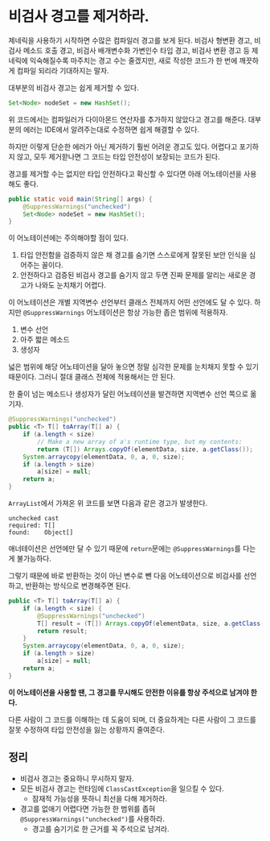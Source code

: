 # 비검사 경고를 제거하라.

제네릭을 사용하기 시작하면 수많은 컴파일러 경고를 보게 된다.
비검사 형변환 경고, 비검사 메소드 호출 경고, 비검사 배개변수화 가변인수 타입 경고, 비검사 변환 경고 등 제네릭에 익숙해질수록 마주치는 경고 수는 줄겠지만, 새로 작성한 코드가 한 번에 깨끗하게 컴파일 되리라 기대하지는 말자.

대부분의 비검사 경고는 쉽게 제거할 수 있다.

```java
Set<Node> nodeSet = new HashSet();
```

위 코드에서는 컴파일러가 다이아몬드 연산자를 추가하지 않았다고 경고를 해준다.
대부분의 에러는 IDE에서 알려주는대로 수정하면 쉽게 해결할 수 있다.

하지만 이렇게 단순한 에러가 아닌 제거하기 훨씬 어려운 경고도 있다.
어렵다고 포기하지 않고, 모두 제거핟나면 그 코드는 타입 안전성이 보장되는 코드가 된다.

경고를 제거할 수는 없지만 타입 안전하다고 확신할 수 있다면 아래 어노테이션을 사용해도 좋다.

```java
public static void main(String[] args) {
    @SuppressWarnings("unchecked")
    Set<Node> nodeSet = new HashSet();
}
```

이 어노테이션에는 주의해야할 점이 있다.

1. 타입 안전함을 검증하지 않은 채 경고를 숨기면 스스로에게 잘못된 보안 인식을 심어주는 꼴이다.
2. 안전하다고 검증된 비검사 경고를 숨기지 않고 두면 진짜 문제를 알리는 새로운 경고가 나와도 눈치채기 어렵다.

이 어노테이션은 개별 지역변수 선언부터 클래스 전체까지 어떤 선언에도 달 수 있다.
하지만 `@SuppressWarnings` 어노테이션은 항상 가능한 좁은 범위에 적용하자.

1. 변수 선언
2. 아주 짧은 메소드
3. 생성자

넓은 범위에 해당 어노테이션을 달아 놓으면 정말 심각한 문제를 눈치채지 못할 수 있기 때문이다.
그러니 절대 클래스 전체에 적용해서는 안 된다.

한 줄이 넘는 메소드나 생성자가 달린 어노테이션을 발견하면 지역변수 선언 쪽으로 옮기자.

```java
@SuppressWarnings("unchecked")
public <T> T[] toArray(T[] a) {
    if (a.length < size)
        // Make a new array of a's runtime type, but my contents:
        return (T[]) Arrays.copyOf(elementData, size, a.getClass());
    System.arraycopy(elementData, 0, a, 0, size);
    if (a.length > size)
        a[size] = null;
    return a;
}
```

`ArrayList`에서 가져온 위 코드를 보면 다음과 같은 경고가 발생한다.

```
unchecked cast
required: T[]
found:    Object[]
```

애너테이션은 선언에만 달 수 있기 때문에 `return`문에는 `@SuppressWarnings`를 다는게 불가능하다.

그렇기 때문에 바로 반환하는 것이 아닌 변수로 뺀 다음 어노테이션으로 비검사를 선언하고, 반환하는 방식으로 변경해주면 된다.

```java
public <T> T[] toArray(T[] a) {
    if (a.length < size) {
        @SuppressWarnings("unchecked")
        T[] result = (T[]) Arrays.copyOf(elementData, size, a.getClass());
        return result;
    }
    System.arraycopy(elementData, 0, a, 0, size);
    if (a.length > size)
        a[size] = null;
    return a;
}
```

**이 어노테이션을 사용할 땐, 그 경고를 무시해도 안전한 이유를 항상 주석으로 남겨야 한다.**

다른 사람이 그 코드를 이해하는 데 도움이 되며, 더 중요하게는 다른 사람이 그 코드를 잘못 수정하여 타입 안전성을 잃는 상황까지 줄여준다.

## 정리

- 비검사 경고는 중요하니 무시하지 말자.
- 모든 비검사 경고는 런타임에 `ClassCastException`을 일으킬 수 있다.
  - 잠재적 가능성을 뜻하니 최선을 다해 제거하라.
- 경고를 없애기 어렵다면 가능한 한 범위를 좁혀 `@SuppressWarnings("unchecked")`를 사용하라.
  - 경고를 숨기기로 한 근거를 꼭 주석으로 남겨라.
